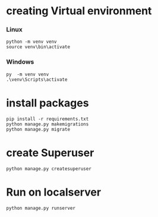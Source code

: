 # creating Virtual environment 
### Linux 
``` console
python -m venv venv
source venv\bin\activate
```
### Windows 
``` console
py  -m venv venv
.\venv\Scripts\activate
```
# install packages 
``` console
pip install -r requirements.txt
python manage.py makemigrations
python manage.py migrate
```
# create Superuser
``` console
python manage.py createsuperuser 
```
# Run on localserver
``` console
python manage.py runserver
```







